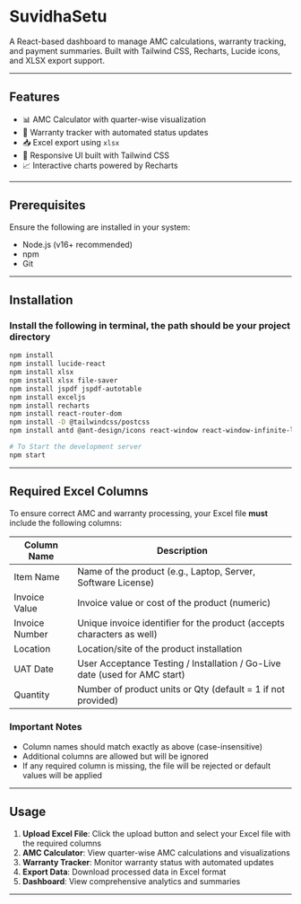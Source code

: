 # SuvidhaSetu
A React-based dashboard to manage AMC calculations, warranty tracking, and payment summaries. Built with Tailwind CSS, Recharts, Lucide icons, and XLSX export support.

---

## Features
- 📊 AMC Calculator with quarter-wise visualization
- 📅 Warranty tracker with automated status updates
- 📥 Excel export using `xlsx`
- 📌 Responsive UI built with Tailwind CSS
- 📈 Interactive charts powered by Recharts

---

## Prerequisites
Ensure the following are installed in your system:
- Node.js (v16+ recommended)
- npm
- Git

---

## Installation

### Install the following in terminal, the path should be your project directory
```bash
npm install
npm install lucide-react
npm install xlsx
npm install xlsx file-saver
npm install jspdf jspdf-autotable
npm install exceljs
npm install recharts
npm install react-router-dom
npm install -D @tailwindcss/postcss
npm install antd @ant-design/icons react-window react-window-infinite-loader web-vitals

# To Start the development server
npm start
```

---

## Required Excel Columns

To ensure correct AMC and warranty processing, your Excel file **must** include the following columns:

| Column Name    | Description                                                                 |
|----------------|-----------------------------------------------------------------------------|
| Item Name      | Name of the product (e.g., Laptop, Server, Software License)               |
| Invoice Value  | Invoice value or cost of the product (numeric)                             |
| Invoice Number | Unique invoice identifier for the product (accepts characters as well)     |
| Location       | Location/site of the product installation                                  |
| UAT Date       | User Acceptance Testing / Installation / Go-Live date (used for AMC start) |
| Quantity       | Number of product units or Qty (default = 1 if not provided)               |

### Important Notes
- Column names should match exactly as above (case-insensitive)
- Additional columns are allowed but will be ignored
- If any required column is missing, the file will be rejected or default values will be applied

---

## Usage

1. **Upload Excel File**: Click the upload button and select your Excel file with the required columns
2. **AMC Calculator**: View quarter-wise AMC calculations and visualizations
3. **Warranty Tracker**: Monitor warranty status with automated updates
4. **Export Data**: Download processed data in Excel format
5. **Dashboard**: View comprehensive analytics and summaries

---





